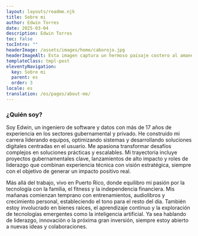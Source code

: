 ```yaml
---
layout: layouts/readme.njk
title: Sobre mi
author: Edwin Torres
date: 2025-03-04
description: Edwin Torres
toc: false
tocIntro: ""
headerImage: /assets/images/home/caborojo.jpg
headerImageAlt: Esta imagen captura un hermoso paisaje costero al amanecer en Cabo Rojo. En primer plano, hay altas hierbas silvestres doradas que se mecen con la brisa, iluminadas por el cálido resplandor del sol poniente. En el centro de la imagen, se pueden ver colinas onduladas que conducen a un acantilado rocoso que se extiende hacia el océano. Al fondo, el sol proyecta un tono dorado sobre el horizonte, reflejándose en las aguas distantes. El cielo muestra un suave degradado de azul y naranja, con algunas nubes dispersas que añaden profundidad a esta escena serena y pintoresca.
templateClass: tmpl-post
eleventyNavigation:
  key: Sobre mi
  parent: es
  order: 3
locale: es
translation: /es/pages/about-me/
---
```


### ¿Quién soy?
Soy Edwin, un ingeniero de software y datos con más de 17 años de experiencia en los sectores gubernamental y privado. He construido mi carrera liderando equipos, optimizando sistemas y desarrollando soluciones digitales centradas en el usuario. Me apasiona transformar desafíos complejos en soluciones prácticas y escalables. Mi trayectoria incluye proyectos gubernamentales clave, lanzamientos de alto impacto y roles de liderazgo que combinan experiencia técnica con visión estratégica, siempre con el objetivo de generar un impacto positivo real.

Más allá del trabajo, vivo en Puerto Rico, donde equilibro mi pasión por la tecnología con la familia, el fitness y la independencia financiera. Mis mañanas comienzan temprano con entrenamientos, audiolibros y crecimiento personal, estableciendo el tono para el resto del día. También estoy involucrado en bienes raíces, el aprendizaje continuo y la exploración de tecnologías emergentes como la inteligencia artificial. Ya sea hablando de liderazgo, innovación o la próxima gran inversión, siempre estoy abierto a nuevas ideas y colaboraciones.

